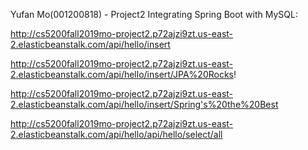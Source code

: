 Yufan Mo(001200818) - Project2
Integrating Spring Boot with MySQL:

http://cs5200fall2019mo-project2.p72ajzi9zt.us-east-2.elasticbeanstalk.com/api/hello/insert

http://cs5200fall2019mo-project2.p72ajzi9zt.us-east-2.elasticbeanstalk.com/api/hello/insert/JPA%20Rocks!

http://cs5200fall2019mo-project2.p72ajzi9zt.us-east-2.elasticbeanstalk.com/api/hello/insert/Spring's%20the%20Best

http://cs5200fall2019mo-project2.p72ajzi9zt.us-east-2.elasticbeanstalk.com/api/hello/api/hello/select/all
